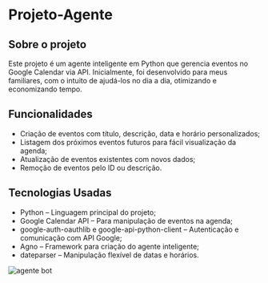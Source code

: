 # Projeto-Agente
## Sobre o projeto
Este projeto é um agente inteligente em Python que gerencia eventos no Google Calendar via API. Inicialmente, foi desenvolvido para meus familiares, com o intuito de ajudá-los no dia a dia, otimizando e economizando tempo.
## Funcionalidades
- Criação de eventos com título, descrição, data e horário personalizados;
- Listagem dos próximos eventos futuros para fácil visualização da agenda;
- Atualização de eventos existentes com novos dados;
- Remoção de eventos pelo ID ou descrição.
## Tecnologias Usadas
- Python – Linguagem principal do projeto;
- Google Calendar API – Para manipulação de eventos na agenda;
- google-auth-oauthlib e google-api-python-client – Autenticação e comunicação com API Google;
- Agno – Framework para criação do agente inteligente;
- dateparser – Manipulação flexível de datas e horários.


![agente bot](https://github.com/user-attachments/assets/90a3a4ac-676c-45c5-bc4e-88c211fb35a9)
